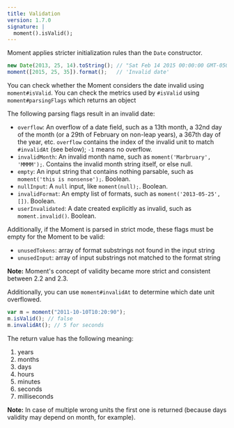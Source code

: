 ```yaml
---
title: Validation
version: 1.7.0
signature: |
  moment().isValid();
---
```



Moment applies stricter initialization rules than the `Date` constructor.

```js
new Date(2013, 25, 14).toString(); // "Sat Feb 14 2015 00:00:00 GMT-0500 (EST)"
moment([2015, 25, 35]).format();   // 'Invalid date'
```

You can check whether the Moment considers the date invalid using `moment#isValid`. You can check the metrics used by `#isValid` using `moment#parsingFlags` which returns an object

The following parsing flags result in an invalid date:

 * `overflow`: An overflow of a date field, such as a 13th month, a 32nd day of the month (or a 29th of February on non-leap years), a 367th day of the year, etc. `overflow` contains the index of the invalid unit to match `#invalidAt` (see below); `-1` means no overflow.
 * `invalidMonth`: An invalid month name, such as ```moment('Marbruary', 'MMMM');```. Contains the invalid month string itself, or else null.
 * `empty`: An input string that contains nothing parsable, such as `moment('this is nonsense');`. Boolean.
 * `nullInput`: A `null` input, like `moment(null);`. Boolean.
 * `invalidFormat`: An empty list of formats, such as `moment('2013-05-25', [])`. Boolean.
 * `userInvalidated`: A date created explicitly as invalid, such as `moment.invalid()`. Boolean.

Additionally, if the Moment is parsed in strict mode, these flags must be empty for the Moment to be valid:

 * `unusedTokens`: array of format substrings not found in the input string
 * `unusedInput`: array of input substrings not matched to the format string

**Note:** Moment's concept of validity became more strict and consistent between 2.2 and 2.3.

Additionally, you can use `moment#invalidAt` to determine which date unit overflowed.

```javascript
var m = moment("2011-10-10T10:20:90");
m.isValid(); // false
m.invalidAt(); // 5 for seconds
```

The return value has the following meaning:

<ol>
  <li>years</li>
  <li>months</li>
  <li>days</li>
  <li>hours</li>
  <li>minutes</li>
  <li>seconds</li>
  <li>milliseconds</li>
</ol>

**Note:** In case of multiple wrong units the first one is returned (because
days validity may depend on month, for example).
